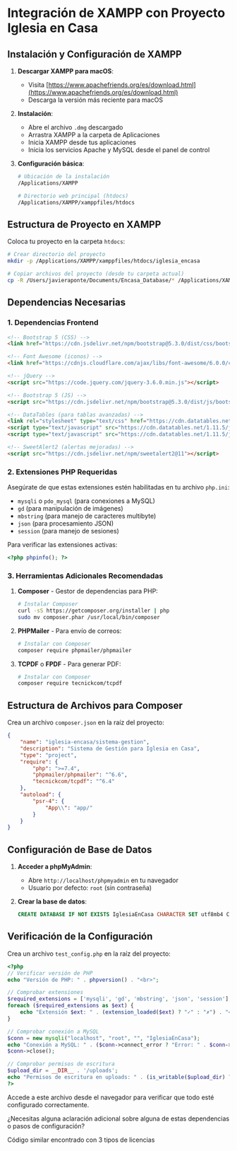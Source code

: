 # Integración de XAMPP con Proyecto Iglesia en Casa

## Instalación y Configuración de XAMPP

1. **Descargar XAMPP para macOS**:
   - Visita [https://www.apachefriends.org/es/download.html](https://www.apachefriends.org/es/download.html)
   - Descarga la versión más reciente para macOS

2. **Instalación**:
   - Abre el archivo `.dmg` descargado
   - Arrastra XAMPP a la carpeta de Aplicaciones
   - Inicia XAMPP desde tus aplicaciones
   - Inicia los servicios Apache y MySQL desde el panel de control

3. **Configuración básica**:
   ```bash
   # Ubicación de la instalación
   /Applications/XAMPP
   
   # Directorio web principal (htdocs)
   /Applications/XAMPP/xamppfiles/htdocs
   ```

## Estructura de Proyecto en XAMPP

Coloca tu proyecto en la carpeta `htdocs`:

```bash
# Crear directorio del proyecto
mkdir -p /Applications/XAMPP/xamppfiles/htdocs/iglesia_encasa

# Copiar archivos del proyecto (desde tu carpeta actual)
cp -R /Users/javieraponte/Documents/Encasa_Database/* /Applications/XAMPP/xamppfiles/htdocs/iglesia_encasa/
```

## Dependencias Necesarias

### 1. Dependencias Frontend

```html
<!-- Bootstrap 5 (CSS) -->
<link href="https://cdn.jsdelivr.net/npm/bootstrap@5.3.0/dist/css/bootstrap.min.css" rel="stylesheet">

<!-- Font Awesome (iconos) -->
<link href="https://cdnjs.cloudflare.com/ajax/libs/font-awesome/6.0.0/css/all.min.css" rel="stylesheet">

<!-- jQuery -->
<script src="https://code.jquery.com/jquery-3.6.0.min.js"></script>

<!-- Bootstrap 5 (JS) -->
<script src="https://cdn.jsdelivr.net/npm/bootstrap@5.3.0/dist/js/bootstrap.bundle.min.js"></script>

<!-- DataTables (para tablas avanzadas) -->
<link rel="stylesheet" type="text/css" href="https://cdn.datatables.net/1.11.5/css/dataTables.bootstrap5.min.css">
<script type="text/javascript" src="https://cdn.datatables.net/1.11.5/js/jquery.dataTables.min.js"></script>
<script type="text/javascript" src="https://cdn.datatables.net/1.11.5/js/dataTables.bootstrap5.min.js"></script>

<!-- SweetAlert2 (alertas mejoradas) -->
<script src="https://cdn.jsdelivr.net/npm/sweetalert2@11"></script>
```

### 2. Extensiones PHP Requeridas

Asegúrate de que estas extensiones estén habilitadas en tu archivo `php.ini`:

- `mysqli` o `pdo_mysql` (para conexiones a MySQL)
- `gd` (para manipulación de imágenes)
- `mbstring` (para manejo de caracteres multibyte)
- `json` (para procesamiento JSON)
- `session` (para manejo de sesiones)

Para verificar las extensiones activas:
```php
<?php phpinfo(); ?>
```

### 3. Herramientas Adicionales Recomendadas

1. **Composer** - Gestor de dependencias para PHP:
   ```bash
   # Instalar Composer
   curl -sS https://getcomposer.org/installer | php
   sudo mv composer.phar /usr/local/bin/composer
   ```

2. **PHPMailer** - Para envío de correos:
   ```bash
   # Instalar con Composer
   composer require phpmailer/phpmailer
   ```

3. **TCPDF** o **FPDF** - Para generar PDF:
   ```bash
   # Instalar con Composer
   composer require tecnickcom/tcpdf
   ```

## Estructura de Archivos para Composer

Crea un archivo `composer.json` en la raíz del proyecto:

```json
{
    "name": "iglesia-encasa/sistema-gestion",
    "description": "Sistema de Gestión para Iglesia en Casa",
    "type": "project",
    "require": {
        "php": ">=7.4",
        "phpmailer/phpmailer": "^6.6",
        "tecnickcom/tcpdf": "^6.4"
    },
    "autoload": {
        "psr-4": {
            "App\\": "app/"
        }
    }
}
```

## Configuración de Base de Datos

1. **Acceder a phpMyAdmin**:
   - Abre `http://localhost/phpmyadmin` en tu navegador
   - Usuario por defecto: `root` (sin contraseña)

2. **Crear la base de datos**:
   ```sql
   CREATE DATABASE IF NOT EXISTS IglesiaEnCasa CHARACTER SET utf8mb4 COLLATE utf8mb4_unicode_ci;
   ```

## Verificación de la Configuración

Crea un archivo `test_config.php` en la raíz del proyecto:

```php
<?php
// Verificar versión de PHP
echo "Versión de PHP: " . phpversion() . "<br>";

// Comprobar extensiones
$required_extensions = ['mysqli', 'gd', 'mbstring', 'json', 'session'];
foreach ($required_extensions as $ext) {
    echo "Extensión $ext: " . (extension_loaded($ext) ? "✓" : "✗") . "<br>";
}

// Comprobar conexión a MySQL
$conn = new mysqli("localhost", "root", "", "IglesiaEnCasa");
echo "Conexión a MySQL: " . ($conn->connect_error ? "Error: " . $conn->connect_error : "✓") . "<br>";
$conn->close();

// Comprobar permisos de escritura
$upload_dir = __DIR__ . '/uploads';
echo "Permisos de escritura en uploads: " . (is_writable($upload_dir) ? "✓" : "✗") . "<br>";
?>
```

Accede a este archivo desde el navegador para verificar que todo esté configurado correctamente.

¿Necesitas alguna aclaración adicional sobre alguna de estas dependencias o pasos de configuración?

Código similar encontrado con 3 tipos de licencias